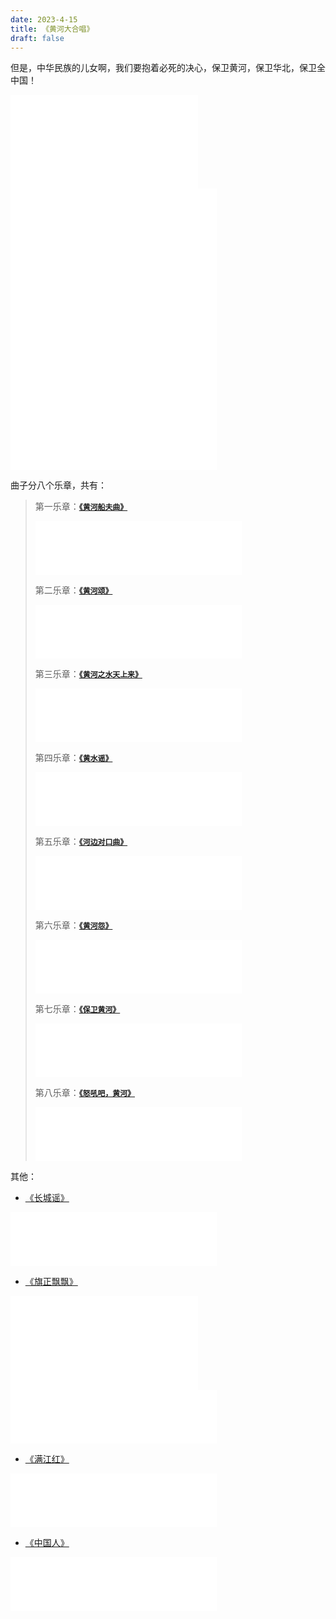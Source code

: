 ```yaml
---
date: 2023-4-15
title: 《黄河大合唱》
draft: false
---
```


但是，中华民族的儿女啊，我们要抱着必死的决心，保卫黄河，保卫华北，保卫全中国！

<iframe src="//player.bilibili.com/player.html?aid=293154672&bvid=BV14f4y1E7Dk&cid=413639930&page=1" scrolling="no" border="0" frameborder="no" framespacing="0" allowfullscreen="true"> </iframe>
<br>
<iframe frameborder="no" border="0" marginwidth="0" marginheight="0" width=330 height=450 src="//music.163.com/outchain/player?type=1&id=34751237&auto=1&height=430"></iframe>

曲子分八个乐章，共有：

>第一乐章：[**`《黄河船夫曲》`**](<https://music.163.com/#/song?id=419646043>)
><iframe frameborder="no" border="0" marginwidth="0" marginheight="0" width=330 height=86 src="//music.163.com/outchain/player?type=2&id=419646043&auto=1&height=66"></iframe>
>
>第二乐章：[**`《黄河颂》`**](<https://music.163.com/#/song?id=419646044>)
><iframe frameborder="no" border="0" marginwidth="0" marginheight="0" width=330 height=86 src="//music.163.com/outchain/player?type=2&id=419646044&auto=1&height=66"></iframe>
>
>第三乐章：[**`《黄河之水天上来》`**](<https://music.163.com/#/song?id=419646045>)
><iframe frameborder="no" border="0" marginwidth="0" marginheight="0" width=330 height=86 src="//music.163.com/outchain/player?type=2&id=419646045&auto=1&height=66"></iframe>
>
>第四乐章：[**`《黄水谣》`**](<https://music.163.com/#/song?id=419646046>)
><iframe frameborder="no" border="0" marginwidth="0" marginheight="0" width=330 height=86 src="//music.163.com/outchain/player?type=2&id=419646046&auto=1&height=66"></iframe>
>
>第五乐章：[**`《河边对口曲》`**](<https://music.163.com/#/song?id=419646047>)
><iframe frameborder="no" border="0" marginwidth="0" marginheight="0" width=330 height=86 src="//music.163.com/outchain/player?type=2&id=419646047&auto=1&height=66"></iframe>
>
>第六乐章：[**`《黄河怨》`**](<https://music.163.com/#/song?id=419646048>)
><iframe frameborder="no" border="0" marginwidth="0" marginheight="0" width=330 height=86 src="//music.163.com/outchain/player?type=2&id=419646048&auto=1&height=66"></iframe>
>
>第七乐章：[**`《保卫黄河》`**](<https://music.163.com/#/song?id=419646049>)
><iframe frameborder="no" border="0" marginwidth="0" marginheight="0" width=330 height=86 src="//music.163.com/outchain/player?type=2&id=419646049&auto=1&height=66"></iframe>
>
>第八乐章：[**`《怒吼吧，黄河》`**](<https://music.163.com/#/song?id=419646050>)
><iframe frameborder="no" border="0" marginwidth="0" marginheight="0" width=330 height=86 src="//music.163.com/outchain/player?type=2&id=419646050&auto=1&height=66"></iframe>

其他：

- [《长城谣》](<https://music.163.com/#/song?id=419646051>)

<iframe frameborder="no" border="0" marginwidth="0" marginheight="0" width=330 height=86 src="//music.163.com/outchain/player?type=2&id=419646051&auto=1&height=66"></iframe>

- [《旗正飘飘》](<https://music.163.com/#/song?id=419646052>)

<iframe src="//player.bilibili.com/player.html?aid=896445933&bvid=BV1rA4y1S7KC&cid=715222825&page=1" scrolling="no" border="0" frameborder="no" framespacing="0" allowfullscreen="true"> </iframe>
<br>
<iframe frameborder="no" border="0" marginwidth="0" marginheight="0" width=330 height=86 src="//music.163.com/outchain/player?type=2&id=419646052&auto=1&height=66"></iframe>

- [《满江红》](<https://music.163.com/#/song?id=419646053>)

<iframe frameborder="no" border="0" marginwidth="0" marginheight="0" width=330 height=86 src="//music.163.com/outchain/player?type=2&id=419646053&auto=1&height=66"></iframe>

- [《中国人》](<https://music.163.com/#/song?id=419646054>)

<iframe frameborder="no" border="0" marginwidth="0" marginheight="0" width=330 height=86 src="//music.163.com/outchain/player?type=2&id=419646054&auto=1&height=66"></iframe>
